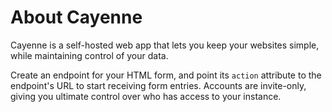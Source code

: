 # About Cayenne
Cayenne is a self-hosted web app that lets you keep your websites simple, while maintaining control of your data.

Create an endpoint for your HTML form, and point its `action` attribute to the endpoint's URL to start receiving form
entries. Accounts are invite-only, giving you ultimate control over who has access to your instance.
